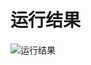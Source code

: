 # 运行结果
<img src="https://c-ssl.dtstatic.com/uploads/blog/202309/16/DWS6W44oFdWo4BL.thumb.300_0.jpg_webp" alt="运行结果">
